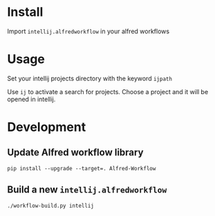 Install
==
Import `intellij.alfredworkflow` in your alfred workflows

Usage
==

Set your intellij projects directory with the keyword `ijpath`

Use `ij` to activate a search for projects. Choose a project and it will be opened in intellij.

Development
==

Update Alfred workflow library
--

    pip install --upgrade --target=. Alfred-Workflow

Build a new `intellij.alfredworkflow`
--
    ./workflow-build.py intellij
